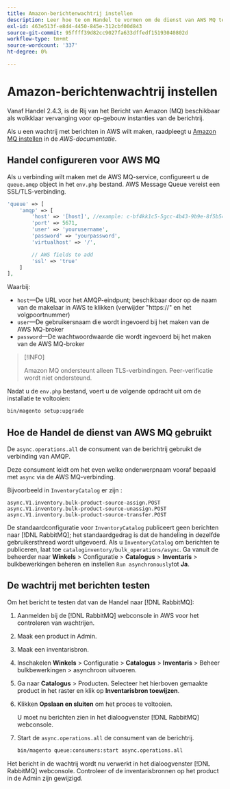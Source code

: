 ```yaml
---
title: Amazon-berichtenwachtrij instellen
description: Leer hoe te om Handel te vormen om de dienst van AWS MQ te gebruiken.
exl-id: 463e513f-e8d4-4450-845e-312cbf00d843
source-git-commit: 95ffff39d82cc9027fa633dffedf15193040802d
workflow-type: tm+mt
source-wordcount: '337'
ht-degree: 0%

---
```


# Amazon-berichtenwachtrij instellen

Vanaf Handel 2.4.3, is de Rij van het Bericht van Amazon (MQ) beschikbaar als wolkklaar vervanging voor op-gebouw instanties van de berichtrij.

Als u een wachtrij met berichten in AWS wilt maken, raadpleegt u [Amazon MQ instellen](https://docs.aws.amazon.com/amazon-mq/latest/developer-guide/amazon-mq-setting-up.html) in de _AWS-documentatie_.

## Handel configureren voor AWS MQ

Als u verbinding wilt maken met de AWS MQ-service, configureert u de `queue.amqp` object in het `env.php` bestand.
AWS Message Queue vereist een SSL/TLS-verbinding.

```php
'queue' => [
    'amqp' => [
        'host' => '[host]', //example: c-bf4kk1c5-5gcc-4b43-9b9e-8f5b54d234.mq.us-west-3.amazonaws.com
        'port' => 5671,
        'user' => 'yourusername',
        'password' => 'yourpassword',
        'virtualhost' => '/',

        // AWS fields to add
        'ssl' => 'true'
    ]
],
```

Waarbij:

- `host`—De URL voor het AMQP-eindpunt; beschikbaar door op de naam van de makelaar in AWS te klikken (verwijder &quot;https://&quot; en het volgpoortnummer)
- `user`—De gebruikersnaam die wordt ingevoerd bij het maken van de AWS MQ-broker
- `password`—De wachtwoordwaarde die wordt ingevoerd bij het maken van de AWS MQ-broker

>[!INFO]
>
>Amazon MQ ondersteunt alleen TLS-verbindingen. Peer-verificatie wordt niet ondersteund.

Nadat u de `env.php` bestand, voert u de volgende opdracht uit om de installatie te voltooien:

```bash
bin/magento setup:upgrade
```

## Hoe de Handel de dienst van AWS MQ gebruikt

De `async.operations.all` de consument van de berichtrij gebruikt de verbinding van AMQP.

Deze consument leidt om het even welke onderwerpnaam vooraf bepaald met `async` via de AWS MQ-verbinding.

Bijvoorbeeld in `InventoryCatalog` er zijn :

```text
async.V1.inventory.bulk-product-source-assign.POST
async.V1.inventory.bulk-product-source-unassign.POST
async.V1.inventory.bulk-product-source-transfer.POST
```

De standaardconfiguratie voor `InventoryCatalog` publiceert geen berichten naar [!DNL RabbitMQ]; het standaardgedrag is dat de handeling in dezelfde gebruikersthread wordt uitgevoerd. Als u `InventoryCatalog` om berichten te publiceren, laat toe `cataloginventory/bulk_operations/async`. Ga vanuit de beheerder naar **Winkels** > Configuratie > **Catalogus** > **Inventaris** > bulkbewerkingen beheren en instellen  `Run asynchronously`tot **Ja**.

## De wachtrij met berichten testen

Om het bericht te testen dat van de Handel naar [!DNL RabbitMQ]:

1. Aanmelden bij de [!DNL RabbitMQ] webconsole in AWS voor het controleren van wachtrijen.
1. Maak een product in Admin.
1. Maak een inventarisbron.
1. Inschakelen **Winkels** > Configuratie > **Catalogus** > **Inventaris** > Beheer bulkbewerkingen > asynchroon uitvoeren.
1. Ga naar **Catalogus** > Producten. Selecteer het hierboven gemaakte product in het raster en klik op **Inventarisbron toewijzen**.
1. Klikken **Opslaan en sluiten** om het proces te voltooien.

   U moet nu berichten zien in het dialoogvenster [!DNL RabbitMQ] webconsole.

1. Start de `async.operations.all` de consument van de berichtrij.

   ```bash
   bin/magento queue:consumers:start async.operations.all
   ```

Het bericht in de wachtrij wordt nu verwerkt in het dialoogvenster [!DNL RabbitMQ] webconsole.
Controleer of de inventarisbronnen op het product in de Admin zijn gewijzigd.
